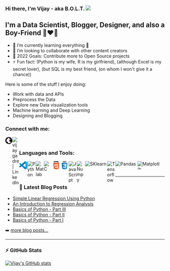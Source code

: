 ### Hi there, I'm Vijay - aka B.O.L.T. <img src="https://media.giphy.com/media/hvRJCLFzcasrR4ia7z/giphy.gif" width="25px">

## I'm a Data Scientist, Blogger, Designer, and also a Boy-Friend 👩‍❤️‍👨

- 🌱 I’m currently learning everything 🤣
- 👯 I’m looking to collaborate with other content creators
- 🥅 2022 Goals: Contribute more to Open Source projects
- ⚡ Fun fact: (Python is my wife, R is my girlfriend), 
(although Excel is my secret lover), 
(but SQL is my best friend, (on whom I won't give it a chance))

Here is some of the stuff I enjoy doing:
- Work with data and APIs
- Preprocess the Data
- Explore new Data visualization tools
- Machine learning and Deep Learning
- Designing and Blogging

### Connect with me:

[<img align="left" alt="vijaygadre | Medium" width="22px" src="https://raw.githubusercontent.com/iconic/open-iconic/master/svg/globe.svg" />][website]
[<img align="left" alt="vijaygadre | LinkedIn" width="22px" src="https://cdn.jsdelivr.net/npm/simple-icons@v3/icons/linkedin.svg" />][linkedin]
<br />

### Languages and Tools:

<img align="left" alt="Visual Studio Code" width="26px" src="https://raw.githubusercontent.com/github/explore/80688e429a7d4ef2fca1e82350fe8e3517d3494d/topics/visual-studio-code/visual-studio-code.png" />
<img align="left" alt="Python" width="26px" src="https://raw.githubusercontent.com/jmnote/z-icons/master/svg/python.svg" />
<img align="left" alt="Matlab" width="26px" src="https://github.com/rahuldkjain/github-profile-readme-generator/blob/master/src/images/icons/Software/matlab.svg" />
<img align="left" alt="C" width="26px" src="https://raw.githubusercontent.com/jmnote/z-icons/master/svg/c.svg" />
<img align="left" alt="HTML5" width="26px" src="https://raw.githubusercontent.com/github/explore/80688e429a7d4ef2fca1e82350fe8e3517d3494d/topics/html/html.png" />
<img align="left" alt="CSS3" width="26px" src="https://raw.githubusercontent.com/github/explore/80688e429a7d4ef2fca1e82350fe8e3517d3494d/topics/css/css.png" />
<img align="left" alt="JavaScript" width="26px" src="https://raw.githubusercontent.com/jmnote/z-icons/master/svg/javascript.svg" />

<img align="left" alt="Numpy" width="26px" src="https://github.com/valohai/ml-logos/blob/master/numpy-logo.svg" />
<img align="left" alt="SKlearn" hieght="16px" width="70px" src="https://github.com/valohai/ml-logos/blob/master/scikit-learn.svg" />
<img align="left" alt="Tensorflow" width="26px" src="https://github.com/valohai/ml-logos/blob/master/tensorflow-tf.svg" />

<img align="left" alt="Pandas" width="70px" src="https://github.com/valohai/ml-logos/blob/master/pandas.svg" />
<img align="left" alt="Matplotlib" height="26px" width="70px" src="https://github.com/valohai/ml-logos/blob/master/matplotlib.svg" />


<br />
<br />

---

### 📕 Latest Blog Posts

<!-- BLOG-POST-LIST:START -->
- [Simple Linear Regression Using Python](https://python.plainenglish.io/simple-linear-regression-bd4348e1ee62)
- [An Introduction to Regression Analysis](https://python.plainenglish.io/regression-analysis-57841ec34d1b9)
- [Basics of Python - Part III](https://medium.com/geekculture/basics-of-python-part-iii-ca344e86c2c4)
- [Basics of Python - Part II](https://medium.com/geekculture/basics-of-python-part-ii-77d814f440c0)
- [Basics of Python - Part I](https://medium.com/geekculture/basics-of-python-part-i-9052496f69ca)
<!-- BLOG-POST-LIST:END -->

➡️ [more blog posts...](https://vijaygadre.medium.com)

---
### ⚡ GitHub Stats
  [![Vijay's GitHub stats](https://github-readme-stats.vercel.app/api?username=VIJAY-GADRE&show_icons=true&theme=tokyonight)](https://github.com/anuraghazra/github-readme-stats)

[website]: https://vijaygadre.medium.com
[linkedin]: https://www.linkedin.com/in/vijay-gadre/
